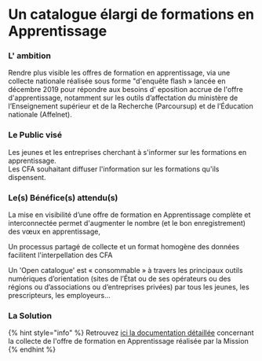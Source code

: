 # Un catalogue élargi de formations en Apprentissage

### L' ambition

Rendre plus visible les offres de formation en apprentissage, via une collecte nationale  réalisée sous forme "d'enquête flash » lancée en décembre 2019 pour répondre aux besoins  d' eposition accrue de l'offre d'apprentissage, notamment sur les outils d’affectation du ministère de l’Enseignement supérieur et de la Recherche \(Parcoursup\) et de l’Éducation nationale \(Affelnet\).  


### Le Public visé

Les jeunes et les entreprises cherchant à s'informer sur les formations en apprentissage.  
Les CFA souhaitant diffuser l'information sur les formations qu'ils dispensent.



### Le\(s\) Bénéfice\(s\) attendu\(s\)

La mise en visibilité d’une offre de formation en Apprentissage complète et interconnectée permet d'augmenter le nombre \(et le bon enregistrement\) des vœux en apprentissage,

Un processus partagé de collecte et un format homogène des données facilitent l'interpellation des CFA

Un 'Open catalogue' est « consommable » à travers les principaux outils numériques d’orientation \(sites de l’État ou de ses opérateurs ou des régions ou d’associations ou d’entreprises privées\) par tous les jeunes, les prescripteurs, les employeurs…



### La Solution

{% hint style="info" %}
Retrouvez [ici la documentation détaillée](https://mission-apprentissage.gitbook.io/catalogue/) concernant la collecte de l'offre de formation en Apprentissage réalisée par la Mission
{% endhint %}



